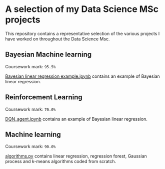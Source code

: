 # A selection of my Data Science MSc projects
This repository contains a representative selection of the various projects I have worked on throughout the Data Science Msc.

## Bayesian Machine learning 
Coursework mark: `95.5%`

[Bayesian linear regression example.ipynb](https://github.com/ChrisMcD0nagh/Data-Science-MSc-project_selection/blob/main/Bayesian%20Machine%20Learning/Bayesian%20linear%20regression%20example) contains an example of Bayesian linear regression. 

## Reinforcement Learning
Coursework mark: `70.0%`

[DQN_agent.ipynb](https://github.com/ChrisMcD0nagh/Data-Science-MSc-project_selection/blob/main/Deep%20reinforcement%20learning%20example/DQN_agent_no_tgt.py) contains an example of Bayesian linear regression. 

## Machine learning 
Coursework mark: `90.0%`

[algorithms.py](https://github.com/ChrisMcD0nagh/Data-Science-MSc-project_selection/blob/main/Machine%20learning%20example/algorithms.py) contains linear regression, regression forest, Gaussian process and k-means algorithms coded from scratch. 
